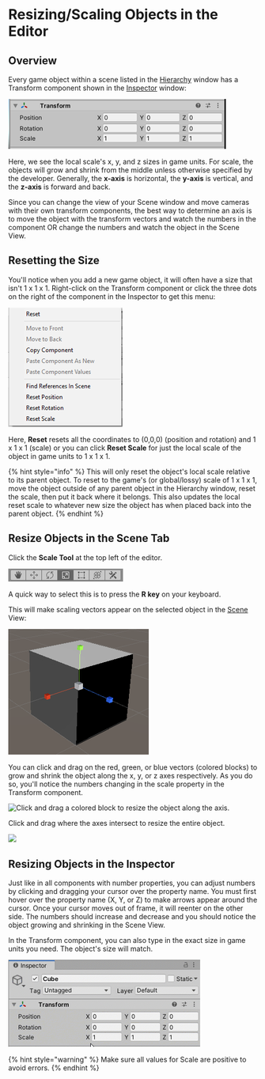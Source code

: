 # Resizing/Scaling Objects in the Editor

## Overview

Every game object within a scene listed in the [Hierarchy](../../the-unity-interface/the-tabs/hierarchy-tab.md) window has a Transform component shown in the [Inspector](../../the-unity-interface/the-tabs/inspector-tab.md) window:

![](<../../.gitbook/assets/image (162).png>)

Here, we see the local scale's x, y, and z sizes in game units. For scale, the objects will grow and shrink from the middle unless otherwise specified by the developer. Generally, the **x-axis** is horizontal, the **y-axis** is vertical, and the **z-axis** is forward and back.

Since you can change the view of your Scene window and move cameras with their own transform components, the best way to determine an axis is to move the object with the transform vectors and watch the numbers in the component OR change the numbers and watch the object in the Scene View.

## Resetting the Size

You'll notice when you add a new game object, it will often have a size that isn't 1 x 1 x 1. Right-click on the Transform component or click the three dots on the right of the component in the Inspector to get this menu:

![](<../../.gitbook/assets/image (163).png>)

Here, **Reset** resets all the coordinates to (0,0,0) (position and rotation) and 1 x 1 x 1 (scale) or you can click **Reset Scale** for just the local scale of the object in game units to 1 x 1 x 1.

{% hint style="info" %}
This will only reset the object's local scale relative to its parent object. To reset to the game's (or global/lossy) scale of 1 x 1 x 1, move the object outside of any parent object in the Hierarchy window, reset the scale, then put it back where it belongs. This also updates the local reset scale to whatever new size the object has when placed back into the parent object.
{% endhint %}

## Resize Objects in the Scene Tab

Click the **Scale Tool** at the top left of the editor.

![](<../../.gitbook/assets/image (168).png>)

A quick way to select this is to press the **R key** on your keyboard.

This will make scaling vectors appear on the selected object in the [Scene](../../the-unity-interface/the-tabs/scene-tab.md) View:

![](<../../.gitbook/assets/image (169).png>)

You can click and drag on the red, green, or blue vectors (colored blocks) to grow and shrink the object along the x, y, or z axes respectively. As you do so, you'll notice the numbers changing in the scale property in the Transform component.

![Click and drag a colored block to resize the object along the axis.](../../.gitbook/assets/ScaleToolHandles\_01.gif)

Click and drag where the axes intersect to resize the entire object.

![](../../.gitbook/assets/ScaleToolHandles\_02.gif)

## Resizing Objects in the Inspector

Just like in all components with number properties, you can adjust numbers by clicking and dragging your cursor over the property name. You must first hover over the property name (X, Y, or Z) to make arrows appear around the cursor. Once your cursor moves out of frame, it will reenter on the other side. The numbers should increase and decrease and you should notice the object growing and shrinking in the Scene View.

In the Transform component, you can also type in the exact size in game units you need. The object's size will match.

![Click and drag left and right over the axis label to update the value or type in coordinates.](../../.gitbook/assets/ScaleInspectorTab.gif)

{% hint style="warning" %}
Make sure all values for Scale are positive to avoid errors.
{% endhint %}

